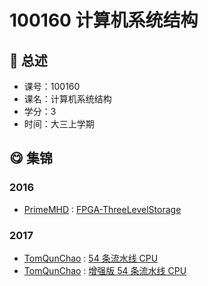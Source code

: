 # 100160 计算机系统结构

## :rocket: 总述

* 课号：100160
* 课名：计算机系统结构
* 学分：3
* 时间：大三上学期

## :yum: 集锦

### 2016

* [PrimeMHD](https://github.com/PrimeMHD) : [FPGA-ThreeLevelStorage](https://github.com/PrimeMHD/FPGA_ThreeLevelStorage)

### 2017

* [TomQunChao](https://github.com/TomQunChao) : [54 条流水线 CPU](https://github.com/TomQunChao/AsmCPU)
* [TomQunChao](https://github.com/TomQunChao) : [增强版 54 条流水线 CPU](https://github.com/TomQunChao/PipeLineCPU)